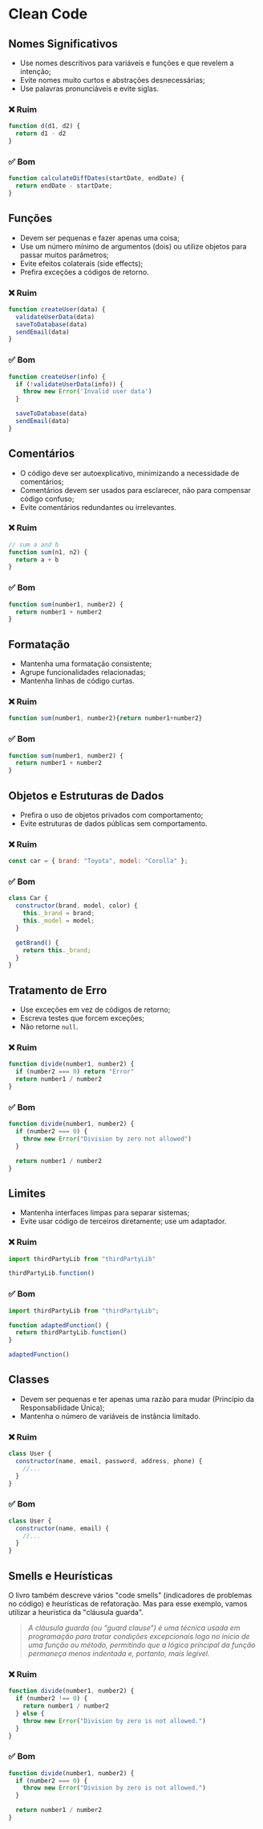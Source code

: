 # Clean Code

## Nomes Significativos

- Use nomes descritivos para variáveis e funções e que revelem a intenção;
- Evite nomes muito curtos e abstrações desnecessárias;
- Use palavras pronunciáveis e evite siglas.

### ❌ Ruim

```js
function d(d1, d2) {
  return d1 - d2
}
```

### ✅ Bom

```js
function calculateDiffDates(startDate, endDate) {
  return endDate - startDate;
}
```

## Funções

- Devem ser pequenas e fazer apenas uma coisa;
- Use um número mínimo de argumentos (dois) ou utilize objetos para passar muitos parâmetros;
- Evite efeitos colaterais (side effects);
- Prefira exceções a códigos de retorno.

### ❌ Ruim

```js
function createUser(data) {
  validateUserData(data)
  saveToDatabase(data)
  sendEmail(data)
}
```

### ✅ Bom

```js
function createUser(info) {
  if (!validateUserData(info)) {
    throw new Error('Invalid user data')
  }

  saveToDatabase(data)
  sendEmail(data)
}
```

## Comentários

- O código deve ser autoexplicativo, minimizando a necessidade de comentários;
- Comentários devem ser usados para esclarecer, não para compensar código confuso;
- Evite comentários redundantes ou irrelevantes.

### ❌ Ruim

```js
// sum a and b
function sum(n1, n2) {
  return a + b
}
```

### ✅ Bom

```js
function sum(number1, number2) {
  return number1 + number2
}
```

## Formatação

- Mantenha uma formatação consistente;
- Agrupe funcionalidades relacionadas;
- Mantenha linhas de código curtas.

### ❌ Ruim

```js
function sum(number1, number2){return number1+number2}
```

### ✅ Bom

```js
function sum(number1, number2) {
  return number1 + number2
}
```

## Objetos e Estruturas de Dados

- Prefira o uso de objetos privados com comportamento;
- Evite estruturas de dados públicas sem comportamento.

### ❌ Ruim

```js
const car = { brand: "Toyota", model: "Corolla" };
```

### ✅ Bom

```js
class Car {
  constructor(brand, model, color) {
    this._brand = brand;
    this._model = model;
  }

  getBrand() {
    return this._brand;
  }
}
```

## Tratamento de Erro

- Use exceções em vez de códigos de retorno;
- Escreva testes que forcem exceções;
- Não retorne `null`.

### ❌ Ruim

```js
function divide(number1, number2) {
  if (number2 === 0) return "Error"
  return number1 / number2
}
```

### ✅ Bom

```js
function divide(number1, number2) {
  if (number2 === 0) {
    throw new Error("Division by zero not allowed")
  }

  return number1 / number2
}
```

## Limites

- Mantenha interfaces limpas para separar sistemas;
- Evite usar código de terceiros diretamente; use um adaptador.

### ❌ Ruim

```js
import thirdPartyLib from "thirdPartyLib"

thirdPartyLib.function()
```

### ✅ Bom

```js
import thirdPartyLib from "thirdPartyLib";

function adaptedFunction() {
  return thirdPartyLib.function()
}

adaptedFunction()
```

## Classes

- Devem ser pequenas e ter apenas uma razão para mudar (Princípio da Responsabilidade Única);
- Mantenha o número de variáveis de instância limitado.

### ❌ Ruim

```js
class User {
  constructor(name, email, password, address, phone) {
    //...
  }
}
```

### ✅ Bom

```js
class User {
  constructor(name, email) {
    //...
  }
}
```

## Smells e Heurísticas

O livro também descreve vários "code smells" (indicadores de problemas no código) e heurísticas de refatoração. Mas para esse exemplo, vamos utilizar a heurística da "cláusula guarda".

> *A cláusula guarda (ou "guard clause") é uma técnica usada em programação para tratar condições excepcionais logo no início de uma função ou método, permitindo que a lógica principal da função permaneça menos indentada e, portanto, mais legível.*

### ❌ Ruim

```js
function divide(number1, number2) {
  if (number2 !== 0) {
    return number1 / number2
  } else {
    throw new Error("Division by zero is not allowed.")
  }
}
```

### ✅ Bom

```js
function divide(number1, number2) {
  if (number2 === 0) {
    throw new Error("Division by zero is not allowed.")
  }

  return number1 / number2
}
```

